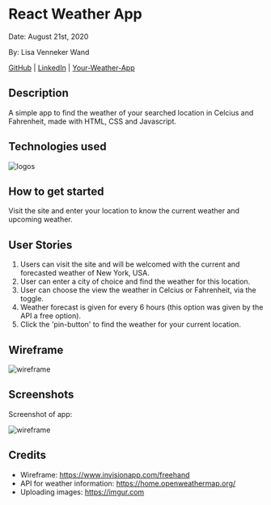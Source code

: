 # React Weather App

Date: August 21st, 2020

By: Lisa Venneker Wand


[GitHub](https://github.com/LisaKVW/the-Dutch-Chef) |
[LinkedIn](https://www.linkedin.com/in/lisa-venneker-wand-8413ab25/) |
[Your-Weather-App](https://your-weather-javas.netlify.app/)


## Description
A simple app to find the weather of your searched location in Celcius and Fahrenheit, made with HTML, CSS and Javascript.


## Technologies used
![logos](https://miro.medium.com/max/5120/1*l4xICbIIYlz1OTymWCoUTw.jpeg)

## How to get started
Visit the site and enter your location to know the current weather and upcoming weather.


## User Stories
1. Users can visit the site and will be welcomed with the current and forecasted weather of New York, USA.
2. User can enter a city of choice and find the weather for this location.
3. User can choose the view the weather in Celcius or Fahrenheit, via the toggle.
4. Weather forecast is given for every 6 hours (this option was given by the API a free option).
5. Click the 'pin-button' to find the weather for your current location.


## Wireframe
![wireframe](https://i.imgur.com/JZJFwMv.png)

## Screenshots
Screenshot of app:

![wireframe](https://i.imgur.com/5CCdzFV.png)

## Credits
- Wireframe: https://www.invisionapp.com/freehand 
- API for weather information: https://home.openweathermap.org/
- Uploading images: https://imgur.com 

